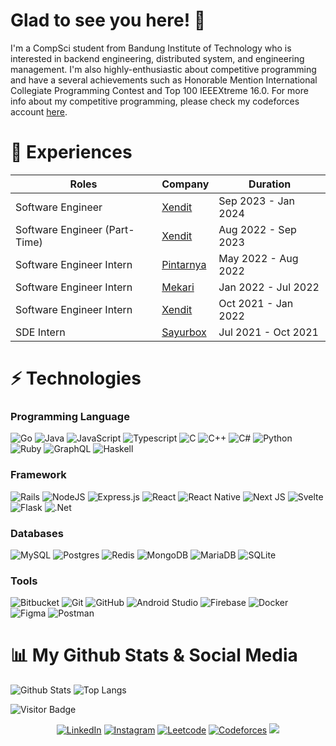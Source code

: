 # Glad to see you here! 👋

I'm a CompSci student from Bandung Institute of Technology who is interested in backend engineering, distributed system, and engineering management. I'm also highly-enthusiastic about competitive programming and have a several achievements such as Honorable Mention International Collegiate Programming Contest and Top 100 IEEEXtreme 16.0. For more info about my competitive programming, please check my codeforces account [here](https://codeforces.com/profile/gdryrp).

# 🏢 Experiences
| Roles | Company | Duration |
| --- | --- | --- |
| Software Engineer | [Xendit](https://xendit.co/) | Sep 2023 - Jan 2024 |
| Software Engineer (Part-Time) | [Xendit](https://xendit.co/) | Aug 2022 - Sep 2023 |
| Software Engineer Intern | [Pintarnya](https://pintarnya.com/) | May 2022 - Aug 2022 |
| Software Engineer Intern | [Mekari](https://mekari.com/) | Jan 2022 - Jul 2022 |
| Software Engineer Intern | [Xendit](https://www.xendit.co/) | Oct 2021 - Jan 2022 |
| SDE Intern | [Sayurbox](https://www.sayurbox.com/) | Jul 2021 - Oct 2021 |

# ⚡ Technologies

### Programming Language
 ![Go](https://img.shields.io/badge/go-%2300ADD8.svg?style=for-the-badge&logo=go&logoColor=white)
 ![Java](https://img.shields.io/badge/Java-ED8B00?style=for-the-badge&logo=java&logoColor=white)
 ![JavaScript](https://img.shields.io/badge/JavaScript-F7DF1E?style=for-the-badge&logo=javascript&logoColor=black)
 ![Typescript](https://img.shields.io/badge/TypeScript-007ACC?style=for-the-badge&logo=typescript&logoColor=white)
 ![C](https://img.shields.io/badge/C-00599C?style=for-the-badge&logo=c&logoColor=white)
 ![C++](https://img.shields.io/badge/C%2B%2B-00599C?style=for-the-badge&logo=c%2B%2B&logoColor=white)
 ![C#](https://img.shields.io/badge/c%23-%23239120.svg?style=for-the-badge&logo=c-sharp&logoColor=white)
 ![Python](https://img.shields.io/badge/Python-14354C?style=for-the-badge&logo=python&logoColor=white)
 ![Ruby](https://img.shields.io/badge/ruby-%23CC342D.svg?style=for-the-badge&logo=ruby&logoColor=white)
 ![GraphQL](https://img.shields.io/badge/-GraphQL-E10098?style=for-the-badge&logo=graphql&logoColor=white)
 ![Haskell](https://img.shields.io/badge/Haskell-5e5086?style=for-the-badge&logo=haskell&logoColor=white)

 
### Framework
 ![Rails](https://img.shields.io/badge/rails-%23CC0000.svg?style=for-the-badge&logo=ruby-on-rails&logoColor=white)
 ![NodeJS](https://img.shields.io/badge/node.js-6DA55F?style=for-the-badge&logo=node.js&logoColor=white)
 ![Express.js](https://img.shields.io/badge/express.js-%23404d59.svg?style=for-the-badge&logo=express&logoColor=%2361DAFB)
 ![React](https://img.shields.io/badge/react-%2320232a.svg?style=for-the-badge&logo=react&logoColor=%2361DAFB)
 ![React Native](https://img.shields.io/badge/react_native-%2320232a.svg?style=for-the-badge&logo=react&logoColor=%2361DAFB)
 ![Next JS](https://img.shields.io/badge/Next-black?style=for-the-badge&logo=next.js&logoColor=white)
 ![Svelte](https://img.shields.io/badge/svelte-%23f1413d.svg?style=for-the-badge&logo=svelte&logoColor=white)
 ![Flask](https://img.shields.io/badge/flask-%23000.svg?style=for-the-badge&logo=flask&logoColor=white)
 ![.Net](https://img.shields.io/badge/.NET-5C2D91?style=for-the-badge&logo=.net&logoColor=white)

 
### Databases
![MySQL](https://img.shields.io/badge/mysql-%2300f.svg?style=for-the-badge&logo=mysql&logoColor=white)
![Postgres](https://img.shields.io/badge/postgres-%23316192.svg?style=for-the-badge&logo=postgresql&logoColor=white)
![Redis](https://img.shields.io/badge/redis-%23DD0031.svg?style=for-the-badge&logo=redis&logoColor=white)
![MongoDB](https://img.shields.io/badge/MongoDB-%234ea94b.svg?style=for-the-badge&logo=mongodb&logoColor=white)
![MariaDB](https://img.shields.io/badge/MariaDB-003545?style=for-the-badge&logo=mariadb&logoColor=white)
![SQLite](https://img.shields.io/badge/sqlite-%2307405e.svg?style=for-the-badge&logo=sqlite&logoColor=white)

 
### Tools
![Bitbucket](https://img.shields.io/badge/bitbucket-%230047B3.svg?style=for-the-badge&logo=bitbucket&logoColor=white)
![Git](https://img.shields.io/badge/git-%23F05033.svg?style=for-the-badge&logo=git&logoColor=white)
![GitHub](https://img.shields.io/badge/github-%23121011.svg?style=for-the-badge&logo=github&logoColor=white)
![Android Studio](https://img.shields.io/badge/Android%20Studio-3DDC84.svg?style=for-the-badge&logo=android-studio&logoColor=white)
![Firebase](https://img.shields.io/badge/firebase-%23039BE5.svg?style=for-the-badge&logo=firebase)
![Docker](https://img.shields.io/badge/docker-%230db7ed.svg?style=for-the-badge&logo=docker&logoColor=white)
![Figma](https://img.shields.io/badge/figma-%23F24E1E.svg?style=for-the-badge&logo=figma&logoColor=white)
![Postman](https://img.shields.io/badge/Postman-FF6C37?style=for-the-badge&logo=postman&logoColor=white)


# 📊 My Github Stats & Social Media
![Github Stats](https://github-readme-stats.vercel.app/api?username=gedearyarp&count_private=true&show_icons=true&include_all_commits=true)
![Top Langs](https://github-readme-stats.vercel.app/api/top-langs/?username=gedearyarp&hide=TeX&layout=compact)

![Visitor Badge](https://visitor-badge.laobi.icu/badge?page_id=gedearyarp.gedearyarp)



<div>
  <p align = "center">
<a href="https://www.linkedin.com/in/gedearyarp/" target="_blank"><img src="https://img.shields.io/badge/LinkedIn-0077B5?style=for-the-badge&logo=linkedin&logoColor=white" alt="LinkedIn"></a>
<a href="https://www.instagram.com/gedearyarp/" target="_blank"><img src="https://img.shields.io/badge/Instagram-E4405F?style=for-the-badge&logo=instagram&logoColor=white" alt="Instagram"></a>
<a href="https://leetcode.com/gedearyarp/" target="_blank"><img src="https://img.shields.io/badge/LeetCode-000000?style=for-the-badge&logo=LeetCode&logoColor=#d16c06" alt="Leetcode"></a>
<a href="https://codeforces.com/profile/gdryrp" target="_blank"><img src="https://img.shields.io/badge/Codeforces-445f9d?style=for-the-badge&logo=Codeforces&logoColor=white" alt="Codeforces"></a>
<a href="mailto:gdryrp@gmail.com"><img src="https://img.shields.io/badge/Gmail-D14836?style=for-the-badge&logo=gmail&logoColor=white"/></a>
  </p>
